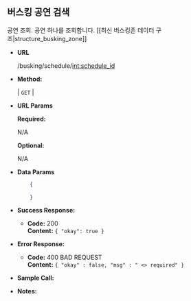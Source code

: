 **버스킹 공연 검색**
----
  공연 조회. 공연 하나를 조회합니다.
  [[최신 버스킹존 데이터 구조|structure_busking_zone]]

* **URL**

  /busking/schedule/<int:schedule_id>

* **Method:**
  
  | `GET` |
  
*  **URL Params** 

   **Required:**
 
   N/A

   **Optional:**
 
   N/A

* **Data Params**

  ```json
      {
          
      }
  ```

* **Success Response:**
  
  * **Code:** 200 <br />
    **Content:** `{ "okay": true }`
 
* **Error Response:**


  * **Code:** 400 BAD REQUEST <br />
    **Content:** `{ "okay" : false, "msg" : " <> required" }`

* **Sample Call:**


* **Notes:**

